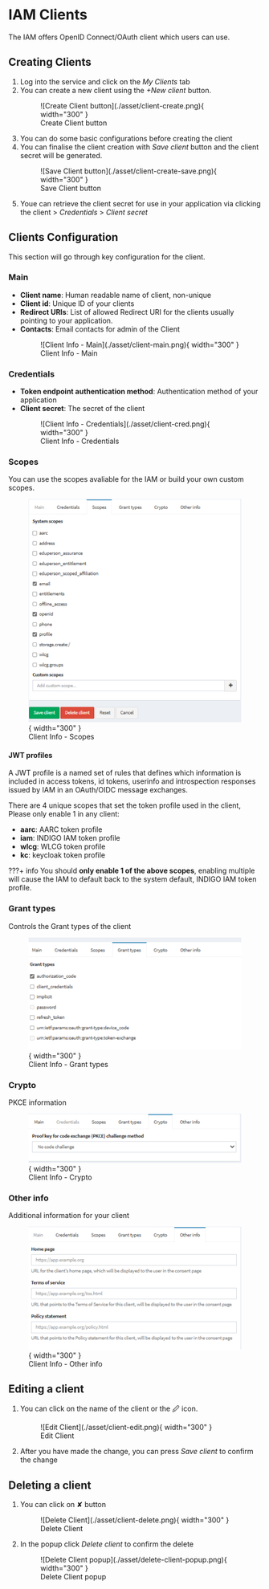 # IAM Clients

The IAM offers OpenID Connect/OAuth client which users can use.

## Creating Clients
1. Log into the service and click on the *My Clients* tab
2. You can create a new client using the *+New client* button.
    <figure markdown="span">
        ![Create Client button](./asset/client-create.png){ width="300" }
        <figcaption>Create Client button</figcaption>
    </figure>
3. You can do some basic configurations before creating the client
4. You can finalise the client creation with *Save client* button and the client secret will be generated.
    <figure markdown="span">
        ![Save Client button](./asset/client-create-save.png){ width="300" }
        <figcaption>Save Client button</figcaption>
    </figure>
5. Youe can retrieve the client secret for use in your application via clicking the client > *Credentials* > *Client secret*

## Clients Configuration
This section will go through key configuration for the client.
### Main
- **Client name**: Human readable name of client, non-unique
- **Client id**: Unique ID of your clients
- **Redirect URIs**: List of allowed Redirect URI for the clients usually pointing to your application.
- **Contacts**: Email contacts for admin of the Client
    <figure markdown="span">
        ![Client Info - Main](./asset/client-main.png){ width="300" }
        <figcaption>Client Info - Main</figcaption>
    </figure>

### Credentials
- **Token endpoint authentication method**: Authentication method of your application
- **Client secret**: The secret of the client
    <figure markdown="span">
        ![Client Info - Credentials](./asset/client-cred.png){ width="300" }
        <figcaption>Client Info - Credentials</figcaption>
    </figure>

### Scopes
You can use the scopes avaliable for the IAM or build your own custom scopes.
    <figure markdown="span">
        ![Client Info - Scopes](./asset/client-scope.png){ width="300" }
        <figcaption>Client Info - Scopes</figcaption>
    </figure>

#### JWT profiles
A JWT profile is a named set of rules that defines which information is included in access tokens, id tokens, userinfo and introspection responses issued by IAM in an OAuth/OIDC message exchanges.

There are 4 unique scopes that set the token profile used in the client, Please only enable 1 in any client:

- **aarc**: AARC token profile
- **iam**: INDIGO IAM token profile
- **wlcg**: WLCG token profile
- **kc**: keycloak token profile

???+ info
    You should **only enable 1 of the above scopes**, enabling multiple will cause the IAM to default back to the system default, INDIGO IAM token profile.

### Grant types
Controls the Grant types of the client
    <figure markdown="span">
        ![Client Info - Grant types](./asset/client-grant-type.png){ width="300" }
        <figcaption>Client Info - Grant types</figcaption>
    </figure>

### Crypto
PKCE information
    <figure markdown="span">
        ![Client Info - Crypto](./asset/client-crypto.png){ width="300" }
        <figcaption>Client Info - Crypto</figcaption>
    </figure>

### Other info
Additional information for your client
    <figure markdown="span">
        ![Client Info - Other info](./asset/client-other-info.png){ width="300" }
        <figcaption>Client Info - Other info</figcaption>
    </figure>

## Editing a client
1. You can click on the name of the client or the 🖉 icon. 
    <figure markdown="span">
        ![Edit Client](./asset/client-edit.png){ width="300" }
        <figcaption>Edit Client</figcaption>
    </figure>
2. After you have made the change, you can press *Save client* to confirm the change

## Deleting a client
1. You can click on ✘ button
    <figure markdown="span">
        ![Delete Client](./asset/client-delete.png){ width="300" }
        <figcaption>Delete Client</figcaption>
    </figure>

2. In the popup click *Delete client* to confirm the delete
    <figure markdown="span">
        ![Delete Client popup](./asset/delete-client-popup.png){ width="300" }
        <figcaption>Delete Client popup</figcaption>
    </figure>

